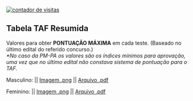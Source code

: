 <div id="sfcba6z7f4bm1gbk5qz9y7c382m75lwydhg"></div><script type="text/javascript" src="https://counter1.stat.ovh/private/counter.js?c=ba6z7f4bm1gbk5qz9y7c382m75lwydhg&down=async" async></script><br><noscript><a href="https://www.webcontadores.com" title="contador de visitas"><img src="https://counter1.stat.ovh/private/webcontadores.php?c=ba6z7f4bm1gbk5qz9y7c382m75lwydhg" border="0" title="contador de visitas" alt="contador de visitas"></a></noscript>


## Tabela TAF Resumida
Valores para obter **PONTUAÇÃO MÁXIMA** em cada teste. (Baseado no último edital do referido concurso.) <br>
<i>*No caso da PM-PA os valores são os índices mínimos para aprovação, uma vez que no último edital não constava sistema de pontuação para o TAF.</i>

Masculino: || [Imagem .png](https://raw.githubusercontent.com/TrajetoPolicial/trajetopolicial/master/TAF_masculino.png) || [Arquivo .pdf](https://raw.githubusercontent.com/TrajetoPolicial/trajetopolicial/master/TAF_masculino.pdf)

Feminino: || [Imagem .png](https://raw.githubusercontent.com/TrajetoPolicial/trajetopolicial/master/TAF_feminino.png) || [Arquivo .pdf](https://raw.githubusercontent.com/TrajetoPolicial/trajetopolicial/master/TAF_feminino.pdf)

 

